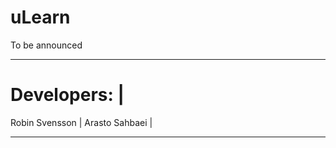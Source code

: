 # uLearn
To be announced

____________________
# Developers:       |           
Robin Svensson      |
Arasto Sahbaei      |
____________________
